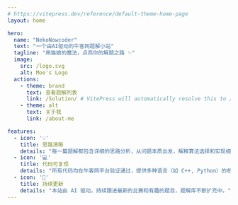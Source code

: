 ```yaml
---
# https://vitepress.dev/reference/default-theme-home-page
layout: home

hero:
  name: "NekoNowcoder"
  text: "一个由AI驱动的牛客网题解小站"
  tagline: "用猫娘的魔法，点亮你的解题之路 ✨"
  image:
    src: /logo.svg
    alt: Moe's Logo
  actions:
    - theme: brand
      text: 查看题解列表
      link: /Solution/ # VitePress will automatically resolve this to /Solution/index.md
    - theme: alt
      text: 关于我
      link: /about-me

features:
  - icon: '💡'
    title: 思路清晰
    details: "每一篇题解都包含详细的思路分析，从问题本质出发，解释算法选择和实现细节。"
  - icon: '💻'
    title: 代码可复现
    details: "所有代码均在牛客网平台验证通过，提供多种语言（如 C++, Python）的参考实现。"
  - icon: '🚀'
    title: 持续更新
    details: "本站由 AI 驱动，持续跟进最新的比赛和有趣的题目，题解库不断扩充中。"
---
```


